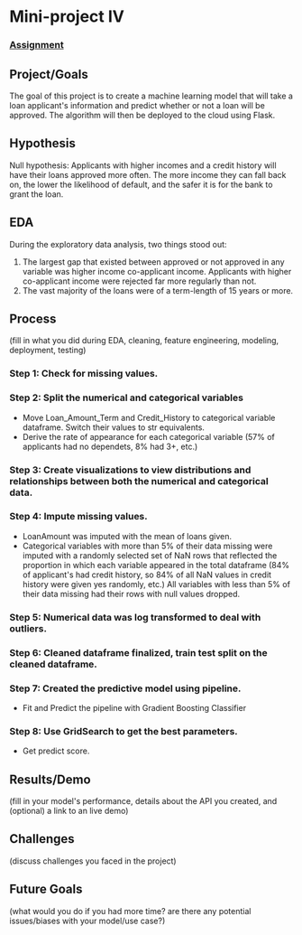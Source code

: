 # Mini-project IV

### [Assignment](assignment.md)

## Project/Goals
The goal of this project is to create a machine learning model that will take a loan applicant's information and predict whether or not a loan will be approved.
The algorithm will then be deployed to the cloud using Flask.

## Hypothesis
Null hypothesis: Applicants with higher incomes and a credit history will have their loans approved more often.  The more income they can fall back on, the lower the likelihood of default, and the safer it is for the bank to grant the loan.

## EDA 
During the exploratory data analysis, two things stood out:

1. The largest gap that existed between approved or not approved in any variable was higher income co-applicant income.  Applicants with higher co-applicant income were rejected far more regularly than not.
2. The vast majority of the loans were of a term-length of 15 years or more.


## Process
(fill in what you did during EDA, cleaning, feature engineering, modeling, deployment, testing)
### Step 1: Check for missing values.
### Step 2: Split the numerical and categorical variables
- Move Loan_Amount_Term and Credit_History to categorical variable dataframe.  Switch their values to str equivalents.
- Derive the rate of appearance for each categorical variable (57% of applicants had no dependets, 8% had 3+, etc.)
### Step 3: Create visualizations to view distributions and relationships between both the numerical and categorical data.
### Step 4: Impute missing values.  
- LoanAmount was imputed with the mean of loans given.  
- Categorical variables with more than 5% of their data missing were imputed with a randomly selected set of NaN rows that reflected the proportion in which each variable appeared in the total dataframe (84% of applicant's had credit history, so 84% of all NaN values in credit history were given yes randomly, etc.)  All variables with less than 5% of their data missing had their rows with null values dropped.
### Step 5: Numerical data was log transformed to deal with outliers.
### Step 6: Cleaned dataframe finalized, train test split on the cleaned dataframe.
### Step 7: Created the predictive model using pipeline.
- Fit and Predict the pipeline with Gradient Boosting Classifier
### Step 8: Use GridSearch to get the best parameters.
- Get predict score.


## Results/Demo
(fill in your model's performance, details about the API you created, and (optional) a link to an live demo)

## Challenges 
(discuss challenges you faced in the project)

## Future Goals
(what would you do if you had more time? are there any potential issues/biases with your model/use case?)
